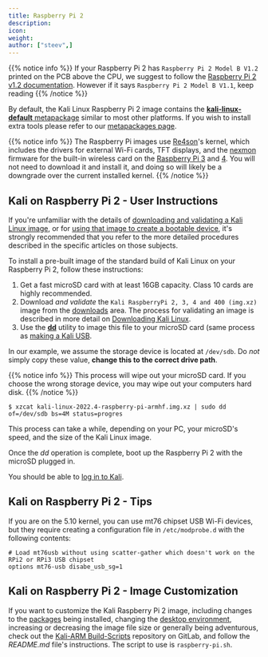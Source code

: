 ```yaml
---
title: Raspberry Pi 2
description:
icon:
weight:
author: ["steev",]
---
```


{{% notice info %}}
If your Raspberry Pi 2 has `Raspberry Pi 2 Model B V1.2` printed on the PCB above the CPU, we suggest to follow the [Raspberry Pi 2 v1.2 documentation](/docs/arm/raspberry-pi-64-bit/). However if it says `Raspberry Pi 2 Model B V1.1`, keep reading
{{% /notice %}}

By default, the Kali Linux Raspberry Pi 2 image contains the [**kali-linux-default** metapackage](/docs/general-use/metapackages/) similar to most other platforms. If you wish to install extra tools please refer to our [metapackages page](/docs/general-use/metapackages/).

{{% notice info %}}
The Raspberry Pi images use [Re4son](https://twitter.com/re4sonkernel)'s kernel, which includes the drivers for external Wi-Fi cards, TFT displays, and the [nexmon](https://github.com/seemoo-lab/nexmon) firmware for the built-in wireless card on the [Raspberry Pi 3](/docs/arm/raspberry-pi-3/) and [4](/docs/arm/raspberry-pi-4/). You will not need to download it and install it, and doing so will likely be a downgrade over the current installed kernel.
{{% /notice %}}

## Kali on Raspberry Pi 2 - User Instructions

If you're unfamiliar with the details of [downloading and validating a Kali Linux image](/docs/introduction/download-official-kali-linux-images/), or for [using that image to create a bootable device](/docs/usb/live-usb-install-with-windows/), it's strongly recommended that you refer to the more detailed procedures described in the specific articles on those subjects.

To install a pre-built image of the standard build of Kali Linux on your Raspberry Pi 2, follow these instructions:

1. Get a fast microSD card with at least 16GB capacity. Class 10 cards are highly recommended.
2. Download _and validate_ the `Kali RaspberryPi 2, 3, 4 and 400 (img.xz)` image from the [downloads](/get-kali/) area. The process for validating an image is described in more detail on [Downloading Kali Linux](/docs/introduction/download-official-kali-linux-images/).
3. Use the **[dd](https://packages.debian.org/testing/dd)** utility to image this file to your microSD card (same process as [making a Kali USB](/docs/usb/live-usb-install-with-windows/).

In our example, we assume the storage device is located at `/dev/sdb`. Do _not_ simply copy these value, **change this to the correct drive path**.

{{% notice info %}}
This process will wipe out your microSD card. If you choose the wrong storage device, you may wipe out your computers hard disk.
{{% /notice %}}

```console
$ xzcat kali-linux-2022.4-raspberry-pi-armhf.img.xz | sudo dd of=/dev/sdb bs=4M status=progres
```

This process can take a while, depending on your PC, your microSD's speed, and the size of the Kali Linux image.

Once the _dd_ operation is complete, boot up the Raspberry Pi 2 with the microSD plugged in.

You should be able to [log in to Kali](/docs/introduction/default-credentials/).

## Kali on Raspberry Pi 2 - Tips

If you are on the 5.10 kernel, you can use mt76 chipset USB Wi-Fi devices, but they require creating a configuration file in `/etc/modprobe.d` with the following contents:

```plaintext
# Load mt76usb without using scatter-gather which doesn't work on the RPi2 or RPi3 USB chipset
options mt76-usb disabe_usb_sg=1
```

## Kali on Raspberry Pi 2 - Image Customization

If you want to customize the Kali Raspberry Pi 2 image, including changes to the [packages](/docs/general-use/metapackages/) being installed, changing the [desktop environment](/docs/general-use/switching-desktop-environments/), increasing or decreasing the image file size or generally being adventurous, check out the [Kali-ARM Build-Scripts](https://gitlab.com/kalilinux/build-scripts/kali-arm) repository on GitLab, and follow the _README.md_ file's instructions. The script to use is `raspberry-pi.sh`.
